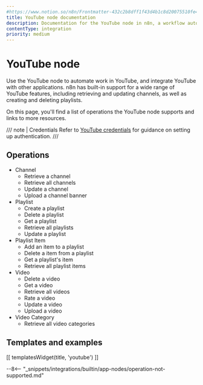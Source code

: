 ```yaml
---
#https://www.notion.so/n8n/Frontmatter-432c2b8dff1f43d4b1c8d20075510fe4
title: YouTube node documentation
description: Documentation for the YouTube node in n8n, a workflow automation platform. Includes details of operations and configuration, and links to examples and credentials information.
contentType: integration
priority: medium
---
```


# YouTube node

Use the YouTube node to automate work in YouTube, and integrate YouTube with other applications. n8n has built-in support for a wide range of YouTube features, including retrieving and updating channels, as well as creating and deleting playlists. 

On this page, you'll find a list of operations the YouTube node supports and links to more resources.

/// note | Credentials
Refer to [YouTube credentials](/integrations/builtin/credentials/google/) for guidance on setting up authentication. 
///

## Operations

* Channel
    * Retrieve a channel
    * Retrieve all channels
    * Update a channel
    * Upload a channel banner
* Playlist
    * Create a playlist
    * Delete a playlist
    * Get a playlist
    * Retrieve all playlists
    * Update a playlist
* Playlist Item
    * Add an item to a playlist
    * Delete a item from a playlist
    * Get a playlist's item
    * Retrieve all playlist items
* Video
    * Delete a video
    * Get a video
    * Retrieve all videos
    * Rate a video
    * Update a video
    * Upload a video
* Video Category
    * Retrieve all video categories

## Templates and examples

<!-- see https://www.notion.so/n8n/Pull-in-templates-for-the-integrations-pages-37c716837b804d30a33b47475f6e3780 -->
[[ templatesWidget(title, 'youtube') ]]

--8<-- "_snippets/integrations/builtin/app-nodes/operation-not-supported.md"

